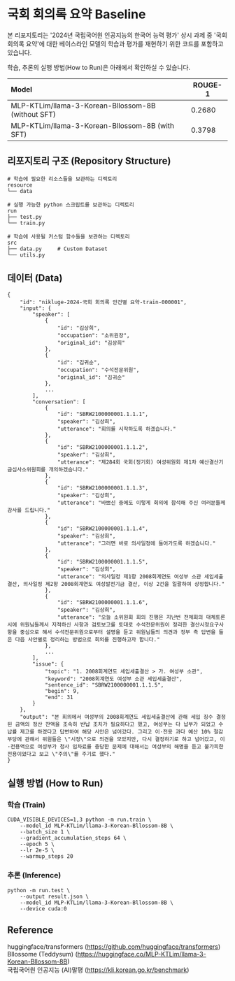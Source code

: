 # 국회 회의록 요약 Baseline
본 리포지토리는 '2024년 국립국어원 인공지능의 한국어 능력 평가' 상시 과제 중 '국회 회의록 요약'에 대한 베이스라인 모델의 학습과 평가를 재현하기 위한 코드를 포함하고 있습니다.  

학습, 추론의 실행 방법(How to Run)은 아래에서 확인하실 수 있습니다.   

|Model|ROUGE-1|
|:---|---|
|MLP-KTLim/llama-3-Korean-Bllossom-8B (without SFT)|0.2680|
|MLP-KTLim/llama-3-Korean-Bllossom-8B (with SFT)|0.3798|

## 리포지토리 구조 (Repository Structure)
```
# 학습에 필요한 리소스들을 보관하는 디렉토리
resource
└── data

# 실행 가능한 python 스크립트를 보관하는 디렉토리
run
├── test.py
└── train.py

# 학습에 사용될 커스텀 함수들을 보관하는 디렉토리
src
├── data.py     # Custom Dataset
└── utils.py
```

## 데이터 (Data)
```
{
    "id": "nikluge-2024-국회 회의록 안건별 요약-train-000001",
    "input": {
        "speaker": [
            {
                "id": "김상희",
                "occupation": "소위원장",
                "original_id": "김상희"
            },
            {
                "id": "김귀순",
                "occupation": "수석전문위원",
                "original_id": "김귀순"
            },
            ...
        ],
        "conversation": [
            {
                "id": "SBRW2100000001.1.1.1",
                "speaker": "김상희",
                "utterance": "회의를 시작하도록 하겠습니다."
            },
            {
                "id": "SBRW2100000001.1.1.2",
                "speaker": "김상희",
                "utterance": "제284회 국회(정기회) 여성위원회 제1차 예산결산기금심사소위원회를 개의하겠습니다."
            },
            {
                "id": "SBRW2100000001.1.1.3",
                "speaker": "김상희",
                "utterance": "바쁘신 중에도 이렇게 회의에 참석해 주신 여러분들께 감사를 드립니다."
            },
            {
                "id": "SBRW2100000001.1.1.4",
                "speaker": "김상희",
                "utterance": "그러면 바로 의사일정에 들어가도록 하겠습니다."
            },
            {
                "id": "SBRW2100000001.1.1.5",
                "speaker": "김상희",
                "utterance": "의사일정 제1항 2008회계연도 여성부 소관 세입세출결산, 의사일정 제2항 2008회계연도 여성발전기금 결산, 이상 2건을 일괄하여 상정합니다."
            },
            {
                "id": "SBRW2100000001.1.1.6",
                "speaker": "김상희",
                "utterance": "오늘 소위원회 회의 진행은 지난번 전체회의 대체토론 시에 위원님들께서 지적하신 사항과 검토보고를 토대로 수석전문위원이 정리한 결산시정요구사항을 중심으로 해서 수석전문위원으로부터 설명을 듣고 위원님들의 의견과 정부 측 답변을 들은 다음 사안별로 정리하는 방법으로 회의를 진행하고자 합니다."
            },
            ...
        ],
        "issue": {
            "topic": "1. 2008회계연도 세입세출결산 > 가. 여성부 소관",
            "keyword": "2008회계연도 여성부 소관 세입세출결산",
            "sentence_id": "SBRW2100000001.1.1.5",
            "begin": 9,
            "end": 31
        }
    },
    "output": "본 회의에서 여성부의 2008회계연도 세입세출결산에 관해 세입 징수 결정된 금액의 정산 잔액을 조속히 반납 조치가 필요하다고 했고, 여성부는 다 납부가 되었고 수납률 제고를 하겠다고 답변하여 해당 사안은 넘어갔다. 그리고 이·전용 과다 예산 10% 절감 부당에 관해서 위원들은 \"시정\"으로 의견을 모았지만, 다시 결정하기로 하고 넘어갔고, 이·전용액으로 여성부가 청사 임차료를 충당한 문제에 대해서는 여성부의 해명을 듣고 불가피한 전용이었다고 보고 \"주의\"를 주기로 했다."
}
```

## 실행 방법 (How to Run)
### 학습 (Train)
```
CUDA_VISIBLE_DEVICES=1,3 python -m run.train \
    --model_id MLP-KTLim/llama-3-Korean-Bllossom-8B \
    --batch_size 1 \
    --gradient_accumulation_steps 64 \
    --epoch 5 \
    --lr 2e-5 \
    --warmup_steps 20
```

### 추론 (Inference)
```
python -m run.test \
    --output result.json \
    --model_id MLP-KTLim/llama-3-Korean-Bllossom-8B \
    --device cuda:0
```

## Reference

huggingface/transformers (https://github.com/huggingface/transformers)  
Bllossome (Teddysum) (https://huggingface.co/MLP-KTLim/llama-3-Korean-Bllossom-8B)  
국립국어원 인공지능 (AI)말평 (https://kli.korean.go.kr/benchmark)  
